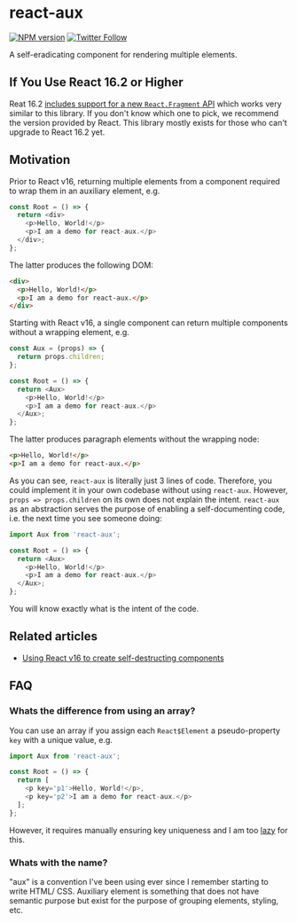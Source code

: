 # react-aux

[![NPM version](http://img.shields.io/npm/v/react-aux.svg?style=flat-square)](https://www.npmjs.org/package/react-aux)
[![Twitter Follow](https://img.shields.io/twitter/follow/kuizinas.svg?style=social&label=Follow)](https://twitter.com/kuizinas)

A self-eradicating component for rendering multiple elements.

## If You Use React 16.2 or Higher

Reat 16.2 [includes support for a new `React.Fragment` API](https://reactjs.org/blog/2017/11/28/react-v16.2.0-fragment-support.html) which works very similar to this library. If you don't know which one to pick, we recommend the version provided by React. This library mostly exists for those who can't upgrade to React 16.2 yet.

## Motivation

Prior to React v16, returning multiple elements from a component required to wrap them in an auxiliary element, e.g.

```js
const Root = () => {
  return <div>
    <p>Hello, World!</p>
    <p>I am a demo for react-aux.</p>
  </div>;
};

```

The latter produces the following DOM:

```html
<div>
  <p>Hello, World!</p>
  <p>I am a demo for react-aux.</p>
</div>

```

Starting with React v16, a single component can return multiple components without a wrapping element, e.g.

```js
const Aux = (props) => {
  return props.children;
};

const Root = () => {
  return <Aux>
    <p>Hello, World!</p>
    <p>I am a demo for react-aux.</p>
  </Aux>;
};

```

The latter produces paragraph elements without the wrapping node:

```html
<p>Hello, World!</p>
<p>I am a demo for react-aux.</p>

```

As you can see, `react-aux` is literally just 3 lines of code. Therefore, you could implement it in your own codebase without using `react-aux`. However, `props => props.children` on its own does not explain the intent. `react-aux` as an abstraction serves the purpose of enabling a self-documenting code, i.e. the next time you see someone doing:

```js
import Aux from 'react-aux';

const Root = () => {
  return <Aux>
    <p>Hello, World!</p>
    <p>I am a demo for react-aux.</p>
  </Aux>;
};

```

You will know exactly what is the intent of the code.

## Related articles

* [Using React v16 to create self-destructing components](https://medium.com/@gajus/using-react-v16-to-create-self-destructing-components-de8e4eb61d0f)

## FAQ

### Whats the difference from using an array?

You can use an array if you assign each `React$Element` a pseudo-property `key` with a unique value, e.g. 

```js
import Aux from 'react-aux';

const Root = () => {
  return [
    <p key='p1'>Hello, World!</p>,
    <p key='p2'>I am a demo for react-aux.</p>
  ];
};

```

However, it requires manually ensuring key uniqueness and I am too [lazy](http://threevirtues.com/) for this.

### Whats with the name?

"aux" is a convention I've been using ever since I remember starting to write HTML/ CSS. Auxiliary element is something that does not have semantic purpose but exist for the purpose of grouping elements, styling, etc.
